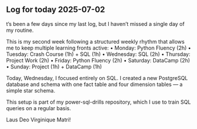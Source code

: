 ## Log for today 2025-07-02

t’s been a few days since my last log, but I haven’t missed a single day of my routine.

This is my second week following a structured weekly rhythm that allows me to keep multiple learning fronts active:
	•	Monday: Python Fluency (2h)
	•	Tuesday: Crash Course (1h) + SQL (1h)
	•	Wednesday: SQL (2h)
	•	Thursday: Project Work (2h)
	•	Friday: Python Fluency (2h)
	•	Saturday: DataCamp (2h)
	•	Sunday: Project (1h) + DataCamp (1h)

Today, Wednesday, I focused entirely on SQL. I created a new PostgreSQL database and schema with one fact table and four dimension tables — a simple star schema.

This setup is part of my power-sql-drills repository, which I use to train SQL queries on a regular basis.

Laus Deo Virginique Matri!